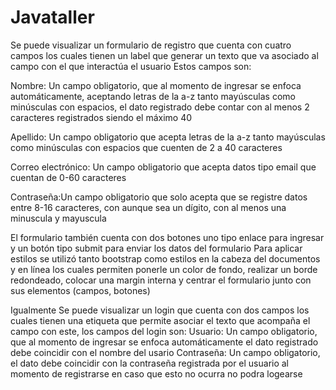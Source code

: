 # Javataller
Se puede visualizar un formulario de registro que cuenta con cuatro campos los cuales tienen un label que generar un texto que va asociado al campo con el que interactúa el usuario Estos campos son:

Nombre: Un campo obligatorio, que al momento de ingresar se enfoca automáticamente, aceptando letras de la a-z tanto mayúsculas como minúsculas con espacios, el dato registrado debe contar con al menos 2 caracteres registrados siendo el máximo 40

Apellido: Un campo obligatorio que acepta letras de la a-z tanto mayúsculas como minúsculas con espacios que cuenten de 2 a 40 caracteres

Correo electrónico: Un campo obligatorio que acepta datos tipo email que cuentan de 0-60 caracteres

Contraseña:Un campo obligatorio que solo acepta que se registre datos entre 8-16 caracteres, con aunque sea un dígito, con al menos una minuscula y mayuscula

El formulario también cuenta con dos botones uno tipo enlace para ingresar y un botón tipo submit para enviar los datos del formulario Para aplicar estilos se utilizó tanto bootstrap como estilos en la cabeza del documentos y en línea los cuales permiten ponerle un color de fondo, realizar un borde redondeado, colocar una margin interna y centrar el formulario junto con sus elementos (campos, botones)

Igualmente Se puede visualizar un login que cuenta con dos campos los cuales tienen una etiqueta que permite asociar el texto que acompaña el campo con este, los campos del login son: Usuario: Un campo obligatorio, que al momento de ingresar se enfoca automáticamente el dato registrado debe coincidir con el nombre del usario Contraseña: Un campo obligatorio, el dato debe coincidir con la contraseña registrada por el usuario al momento de registrarse en caso que esto no ocurra no podra logearse
